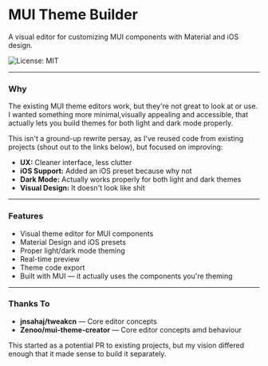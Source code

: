 # MUI Theme Builder 

A visual editor for customizing MUI components with Material and iOS design. 

![License: MIT](https://img.shields.io/badge/License-MIT-yellow.svg)

---

### Why

The existing MUI theme editors work, but they're not great to look at or use. I wanted something more minimal,visually appealing and accessible, that actually lets you build themes for both light and dark mode properly.

This isn't a ground-up rewrite persay, as I've reused code from existing projects (shout out to the links below), but focused on improving:

- **UX:** Cleaner interface, less clutter  
- **iOS Support:** Added an iOS preset because why not  
- **Dark Mode:** Actually works properly for both light and dark themes  
- **Visual Design:** It doesn't look like shit  

---

### Features

- Visual theme editor for MUI components  
- Material Design and iOS presets  
- Proper light/dark mode theming  
- Real-time preview  
- Theme code export  
- Built with MUI — it actually uses the components you're theming  

---

### Thanks To

- **jnsahaj/tweakcn** — Core editor concepts 
- **Zenoo/mui-theme-creator** — Core editor concepts amd behaviour 

This started as a potential PR to existing projects, but my vision differed enough that it made sense to build it separately.
